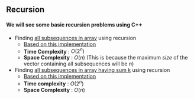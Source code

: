 ## Recursion
#### We will see some basic recursion problems using C++
* Finding [all subsequences in array](subsequence_rec.cpp) using recursion
    * [Based on this implementation](https://www.youtube.com/watch?v=AxNNVECce8c&list=PLgUwDviBIf0rGlzIn_7rsaR2FQ5e6ZOL9&index=6)
    * **Time Complexity** : $O(2^n)$
    * **Space Complexity** : $O(n)$ (This is because the maximum *size* of the vector containing all subsequences will be *n*) 
* Finding [all subsequences in array having sum k](subsequence_rec_sum_k.cpp) using recursion
    * [Based on this implementation](https://www.youtube.com/watch?v=eQCS_v3bw0Q&list=PLgUwDviBIf0rGlzIn_7rsaR2FQ5e6ZOL9&index=7)
    * **Time complexity** : $O(2^n)$
    * **Space Complexity** : $O(n)$ 
